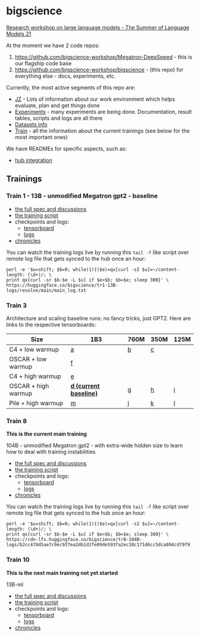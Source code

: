 # bigscience

[Research workshop on large language models - The Summer of Language Models 21](https://bigscience.huggingface.co/)

At the moment we have 2 code repos:

1. https://github.com/bigscience-workshop/Megatron-DeepSpeed - this is our flagship code base
2. https://github.com/bigscience-workshop/bigscience - (this repo) for everything else - docs, experiments, etc.

Currently, the most active segments of this repo are:

- [JZ](./jz/) - Lots of information about our work environment which helps evaluate, plan and get things done
- [Experiments](./experiments) - many experiments are being done. Documentation, result tables, scripts and logs are all there
- [Datasets info](./data/)
- [Train](./train) - all the information about the current trainings (see below for the most important ones)

We have READMEs for specific aspects, such as:
- [hub integration](./tools/README.md)


## Trainings

### Train 1 - 13B - unmodified Megatron gpt2 - baseline

* [the full spec and discussions](./train/tr1-13B-base)
* [the training script](./train/tr1-13B-base/tr1-13B-round1.slurm)
* checkpoints and logs:
   - [tensorboard](https://huggingface.co/bigscience/tr1-13B-tensorboard/tensorboard)
   - [logs](https://huggingface.co/bigscience/tr1-13B-logs/)
* [chronicles](./train/tr1-13B-base/chronicles.md)

You can watch the training logs live by running this `tail -f` like script over remote log file that gets synced to the hub once an hour:
```
perl -e '$u=shift; $b=0; while(1){($e)=qx[curl -sI $u]=~/content-length: (\d+)/; \
print qx[curl -sr $b-$e -L $u] if $e>$b; $b=$e; sleep 300}' \
https://huggingface.co/bigscience/tr1-13B-logs/resolve/main/main_log.txt

```

### Train 3

Architecture and scaling baseline runs: no fancy tricks, just GPT2. Here are links to the respective tensorboards:

| Size                	| 1B3 	| 760M 	| 350M 	| 125M 	|
|---------------------	|-----	|------	|------	|------	|
| C4 + low warmup     	| [a](https://huggingface.co/bigscience/tr3-1B3-modeling-baseline-tensorboard)   	| [b](https://huggingface.co/bigscience/tr3b-760M-modeling-baseline-tensorboard)    	| [c](https://huggingface.co/bigscience/tr3c-350M-modeling-baseline-tensorboard)    	|      	|
| OSCAR + low warmup  	| [f](https://huggingface.co/bigscience/tr3f-1B3-diagnostic2-low-warmup-oscar-tensorboard)   	|      	|      	|      	|
| C4 + high warmup    	| [e](https://huggingface.co/bigscience/tr3e-1B3-diagnostic1-warmup-c4-tensorboard)   	|      	|      	|      	|
| OSCAR + high warmup 	| **[d (current baseline)](https://huggingface.co/bigscience/tr3d-1B3-more-warmup-tensorboard)**   	| [g](https://huggingface.co/bigscience/tr3g-760M-v2-tensorboard)    	| [h](https://huggingface.co/bigscience/tr3h-350M-v2-tensorboard)    	| [i](https://huggingface.co/bigscience/tr3i-125M-v2-tensorboard)    	|
| Pile + high warmup  	| [m](https://huggingface.co/bigscience/tr3m-1B3-pile-tensorboard)   	| [j](https://huggingface.co/bigscience/tr3j-760M-pile-tensorboard)    	| [k](https://huggingface.co/bigscience/tr3k-350M-pile-tensorboard)    	| [l](https://huggingface.co/bigscience/tr3l-125M-pile-tensorboard)    	|


### Train 8

**This is the current main training**

104B - unmodified Megatron gpt2 - with extra-wide hidden size to learn how to deal with training instabilities

* [the full spec and discussions](./train/tr8-104B-wide)
* [the training script](./train/tr8-104B-wide/tr8-104B.slurm)
* checkpoints and logs:
   - [tensorboard](https://huggingface.co/bigscience/tr8-104B-logs/tensorboard)
   - [logs](https://huggingface.co/bigscience/tr8-104B-logs/tree/main/logs)
* [chronicles](./train/tr8-104B-wide/chronicles.md)

You can watch the training logs live by running this `tail -f` like script over remote log file that gets synced to the hub once an hour:
```
perl -e '$u=shift; $b=0; while(1){($e)=qx[curl -sI $u]=~/content-length: (\d+)/; \
print qx[curl -sr $b-$e -L $u] if $e>$b; $b=$e; sleep 300}' \
https://cdn-lfs.huggingface.co/bigscience/tr8-104B-logs/b2cc478d5ae7c9ec937ea2db1d2fe09de593fa2ec38c171d6cc5dca094cd79f9
```

### Train 10

**This is the next main training not yet started**

13B-ml

* [the full spec and discussions](./train/tr10-13B-ml/)
* [the training script](./train/tr10-13B-ml/tr10-13B.slurm)
* checkpoints and logs:
   - [tensorboard](https://huggingface.co/bigscience/tr10-13B-logs/tensorboard)
   - [logs](https://huggingface.co/bigscience/tr10-13B-logs/tree/main/logs)
* [chronicles](./train/tr10-13B-ml/chronicles.md)
